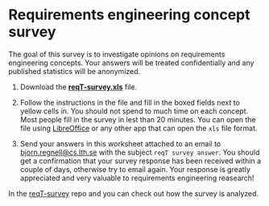 # Requirements engineering concept survey

The goal of this survey is to investigate opinions on requirements engineering concepts. Your answers will be treated confidentially and any published statistics will be anonymized. 

1. Download the **[reqT-survey.xls]** file.

2. Follow the instructions in the file and fill in the boxed fields next to yellow cells in. You should not spend to much time on each concept. Most people fill in the survey in lest than 20 minutes. You can open the file using [LibreOffice] or any other app that can open the `xls` file format.

3. Send your answers in this worksheet attached to an email to bjorn.regnell@cs.lth.se with the subject `reqT survey answer`. You should get a confirmation that your survey response has been received within a couple of days, otherwise try to email again. Your response is greatly appreciated and very valuable to requirements engineering reasearch!

In the [reqT-survey] repo and you can check out how the survey is analyzed.

[reqT-survey.xls]: https://github.com/reqT/reqT/raw/3.0.x/survey/reqT-survey.xls
[LibreOffice]: https://www.libreoffice.org/download/
[reqT-survey]: https://github.com/bjornregnell/reqT-survey
